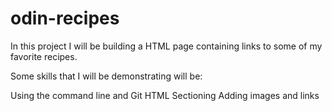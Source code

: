 # odin-recipes

In this project I will be building a HTML page containing links to some of my favorite recipes.

Some skills that I will be demonstrating will be:

Using the command line and Git 
HTML Sectioning
Adding images and links
